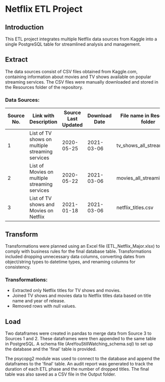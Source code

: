 # Netflix ETL Project

## Introduction

This ETL project integrates multiple Netflix data sources from Kaggle into a single PostgreSQL table for streamlined analysis and management.

## Extract

The data sources consist of CSV files obtained from Kaggle.com, containing information about movies and TV shows available on popular streaming services. The CSV files were manually downloaded and stored in the Resources folder of the repository.

### Data Sources:
| Source No. | Link with Description | Source Last Updated | Download Date | File name in Resources folder |
|------------|-----------------------|---------------------|---------------|-------------------------------|
| 1          | List of TV shows on multiple streaming services | 2020-05-25 | 2021-03-06 | tv_shows_all_streaming.csv |
| 2          | List of Movies on multiple streaming services | 2020-05-22 | 2021-03-06 | movies_all_streaming.csv |
| 3          | List of TV shows and Movies on Netflix | 2021-01-18 | 2021-03-06 | netflix_titles.csv |

## Transform

Transformations were planned using an Excel file (ETL_Netflix_Major.xlsx) to comply with business rules for the final database table. Transformations included dropping unnecessary data columns, converting dates from object/string types to datetime types, and renaming columns for consistency.

### Transformations:
- Extracted only Netflix titles for TV shows and movies.
- Joined TV shows and movies data to Netflix titles data based on title name and year of release.
- Removed rows with null values.

## Load

Two dataframes were created in pandas to merge data from Source 3 to Sources 1 and 2. These dataframes were then appended to the same table in PostgreSQL. A schema file (AreYouStillWatching_schema.sql) to set up the database and the 'final' table is provided.

The psycopg2 module was used to connect to the database and append the dataframes to the 'final' table. An audit report was generated to track the duration of each ETL phase and the number of dropped titles. The final table was also saved as a CSV file in the Output folder.


